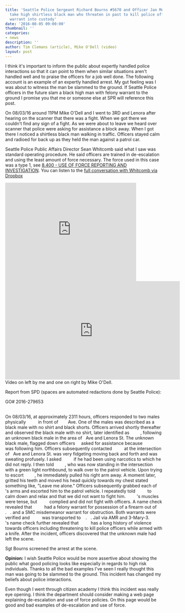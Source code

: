 ```yaml
---
title: 'Seattle Police Sergeant Richard Bourns #5670 and Officer Jan Moon #5798 expertly
  take high shirtless black man who threaten in past to kill police officer with felony
  warrant into custody'
date: '2016-08-05 09:00:00'
thumbnail: ''
categories:
- news
description: ''
author: Tim Clemans (article), Mike O'Dell (video)
layout: post
---
```

I think it's important to inform the public about expertly handled police interactions so that it can point to them when similar situations aren't handled well and to praise the officers for a job well done. The following account is an example of an expertly handled arrest. My gut feeling was I was about to witness the man be slammed to the ground. If Seattle Police officers in the future slam a black high man with felony warrant to the ground I promise you that me or someone else at SPR will reference this post.

On 08/03/16 around 11PM Mike O'Dell and I went to 3RD and Lenora after hearing on the scanner that there was a fight. When we got there we couldn't find any sign of a fight. As we were about to leave we heard over scanner that police were asking for assistance a block away. When I got there I noticed a shirtless black man walking in traffic. Officers stayed calm and radioed for back up as they held the man against a patrol car. 

Seattle Police Public Affairs Director Sean Whitcomb said what I saw was standard operating procedure. He said officers are trained in de-escalation and using the least amount of force necessary. The force used in this case was a type 1, see [8.400 - USE OF FORCE REPORTING AND INVESTIGATION](http://www.seattle.gov/police-manual/title-8---use-of-force/8400---use-of-force-reporting-and-investigation). You can listen to the [full conversation with Whitcomb via Dropbox](https://www.dropbox.com/sh/m8fnkf6addi7y5d/AAA-sKV5D2nhOCPSUzNtdzAha?dl=0)

<iframe width="420" height="315" src="https://www.youtube.com/embed/XGw1bWiqxC4" frameborder="0" allowfullscreen></iframe>
<iframe width="560" height="315" src="https://www.youtube.com/embed/nolojsmwsOs" frameborder="0" allowfullscreen></iframe>
Video on left by me and one on right by Mike O'Dell.

Report from SPD (spaces are automated redactions done by Seattle Police):

GO# 2016-279653

<div style="white-space: pre-wrap;">
On 08/03/16, at approximately 2311 hours, officers responded to two males physically          in front of        Ave. One of the males was described as a black male with no shirt and black shorts. Officers arrived shortly thereafter and observed the black male with no shirt, later identified as         , following an unknown black male in the area of   Ave and Lenora St. The unknown black male, flagged down officers     asked for assistance because          was following him. Officers subsequently contacted          at the intersection of   Ave and Lenora St. was very fidgeting moving back and forth and was sweating profusely. I asked          if he had been using narcotics to which he did not reply. I then told         , who was now standing in the intersection with a green light northbound, to walk over to the patrol vehicle. Upon trying to escort         , he immediately pulled his right arm away. A moment later,          gritted his teeth and moved his head quickly towards my chest stated something like, "Leave me alone." Officers subsequently grabbed each of         's arms and escorted him to the patrol vehicle. I repeatedly told          to calm down and relax and that we did not want to fight him.         's muscles were tense, but          complied and did not fight with officers. A name check revealed that          had a felony warrant for possession of a firearm out of    .   . and a SMC misdemeanor warrant for obstruction. Both warrants were verified and          was transported to    .   . Jail via AMR and 3-Mary-3.         's name check further revealed that          has a long history of violence towards officers including threatening to kill police officers while armed with a knife. After the incident, officers discovered that the unknown male had left the scene.
</div>


Sgt Bourns screened the arrest at the scene.

**Opinion:** I wish Seattle Police would be more assertive about showing the public what good policing looks like especially in regards to high risk individuals. Thanks to all the bad examples I've seen I really thought this man was going to be slammed to the ground. This incident has changed my beliefs about police interactions.

Even though I went through citizen academy I think this incident was really eye opening. I think the department should consider making a web page explaining de-escalation and use of force policies. On this page would be good and bad examples of de-escalation and use of force. 
